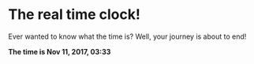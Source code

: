 # The real time clock!

Ever wanted to know what the time is? Well, your journey is about to end!

**The time is Nov 11, 2017, 03:33**